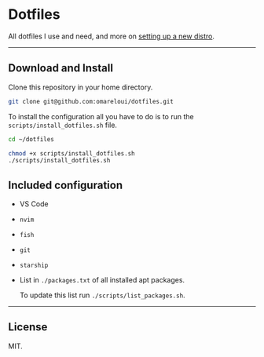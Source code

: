 # Dotfiles

All dotfiles I use and need, and more on [setting up a new distro](./settings-up-new-distro.md).

---

## Download and Install

Clone this repository in your home directory.

```bash
git clone git@github.com:omareloui/dotfiles.git
```

To install the configuration all you have to do is to run the `scripts/install_dotfiles.sh` file.

```bash
cd ~/dotfiles

chmod +x scripts/install_dotfiles.sh
./scripts/install_dotfiles.sh
```

## Included configuration

- VS Code
- `nvim`
- `fish`
- `git`
- `starship`
- List in `./packages.txt` of all installed apt packages.

  To update this list run `./scripts/list_packages.sh`.

---

## License

MIT.
